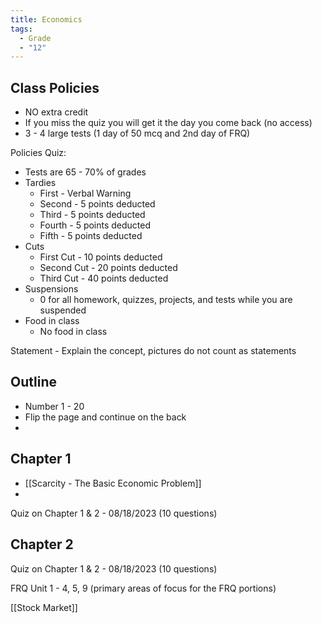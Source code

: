 ```yaml
---
title: Economics
tags:
  - Grade
  - "12"
---
```

## Class Policies

- NO extra credit
- If you miss the quiz you will get it the day you come back (no access)
- 3 - 4 large tests (1 day of 50 mcq and 2nd day of FRQ)

Policies Quiz:
- Tests are 65 - 70% of grades 
- Tardies
	- First - Verbal Warning
	- Second - 5 points deducted
	- Third - 5 points deducted
	- Fourth - 5 points deducted
	- Fifth - 5 points deducted
- Cuts
	- First Cut - 10 points deducted
	- Second Cut - 20 points deducted
	- Third Cut - 40 points deducted
- Suspensions
	- 0 for all homework, quizzes, projects, and tests while you are suspended
- Food in class
	- No food in class

Statement - Explain the concept, pictures do not count as statements

## Outline
- Number 1 - 20
- Flip the page and continue on the back
- 
## Chapter 1

- [[Scarcity - The Basic Economic Problem]]
- 

Quiz on Chapter 1 & 2 - 08/18/2023 (10 questions)

## Chapter 2

Quiz on Chapter 1 & 2 - 08/18/2023 (10 questions)

FRQ Unit 1 - 4, 5, 9 (primary areas of focus for the FRQ portions)

[[Stock Market]]
